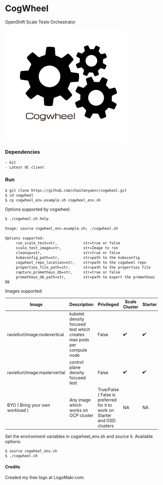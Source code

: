 # CogWheel
OpenShift Scale Tests Orchestrator

![Alt text](logo/cogwheel.png)

### Dependencies
```
- Git
- Latest OC client
```

### Run
```
$ git clone https://github.com/chaitanyaenr/cogwheel.git
$ cd cogwheel
$ cp cogwheel_env.example.sh cogwheel_env.sh 
```

Options supported by cogwheel:
```
$ ./cogwheel.sh help

Usage: source cogwheel_env.example.sh; ./cogwheel.sh

Options supported:
	 run_scale_test=str,            str=true or false
	 scale_test_image=str,          str=Image to run
	 cleanup=str,                   str=true or false
	 kubeconfig_path=str,           str=path to the kubeconfig
	 cogwheel_repo_location=str,    str=path to the cogwheel repo
	 properties_file_path=str,      str=path to the properties file
	 capture_prometheus_db=str,     str=true or false
	 prometheus_db_path=str,        str=path to export the prometheus DB
```

Images supported:

Image | Description | Privileged | Scale Cluster | Starter | OSD |
----- | ----------- | ---------- | ------------- | ------- | --- |
ravielluri/image:nodevertical | kubelet density focused test which creates max pods per compute node | False | :heavy_check_mark: | :heavy_check_mark: | :heavy_check_mark: |
ravielluri/image:mastervertial | control plane density focused test | False | :heavy_check_mark: | :heavy_check_mark: | :heavy_check_mark: |
BYO ( Bring your own workload ) | Any image which works on OCP cluster | True/False ( False is preferred for it to work on Starter and OSD clusters | NA | NA | NA |

Set the environment variables in cogwheel_env.sh and source it. Available options:
```
$ source cogwheel_env.sh
$ ./cogwheel.sh
```

#### Credits
Created my free logo at LogoMakr.com.
